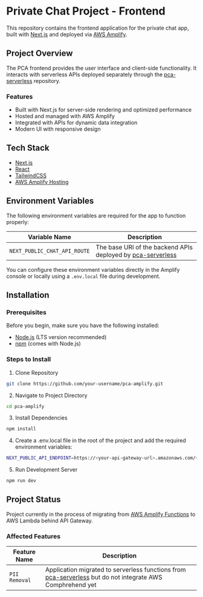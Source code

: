 # Private Chat Project - Frontend
This repository contains the frontend application for the private chat app, built with [Next.js](https://nextjs.org/) and deployed via [AWS Amplify](https://aws.amazon.com/amplify/).

## Project Overview
The PCA frontend provides the user interface and client-side functionality. It interacts with serverless APIs deployed 
separately through the [pca-serverless](https://github.com/JustinDosaj/pca-serverless) repository.


### Features
- Built with Next.js for server-side rendering and optimized performance
- Hosted and managed with AWS Amplify
- Integrated with APIs for dynamic data integration
- Modern UI with responsive design

## Tech Stack
- [Next.js](https://nextjs.org/)
- [React](https://reactjs.org/)
- [TailwindCSS](https://tailwindcss.com/)
- [AWS Amplify Hosting](https://docs.aws.amazon.com/amplify/latest/userguide/welcome.html)

## Environment Variables
The following environment variables are required for the app to function properly:

| Variable Name | Description |
|---------------|-------------|
| `NEXT_PUBLIC_CHAT_API_ROUTE` | The base URI of the backend APIs deployed by [pca-serverless](https://github.com/JustinDosaj/pca-serverless) |

You can configure these environment variables directly in the Amplify console or locally using a `.env.local` file during development.

## Installation

### Prerequisites

Before you begin, make sure you have the following installed:

- [Node.js](https://nodejs.org/) (LTS version recommended)
- [npm](https://www.npmjs.com/) (comes with Node.js)

### Steps to Install

1. Clone Repository
```bash
git clone https://github.com/your-username/pca-amplify.git
```

2. Navigate to Project Directory
```bash
cd pca-amplify
```

3. Install Dependencies
```bash
npm install
```

4. Create a .env.local file in the root of the project and add the required environment variables:
```bash
NEXT_PUBLIC_API_ENDPOINT=https://<your-api-gateway-url>.amazonaws.com/<env>/
```

5. Run Development Server
```bash
npm run dev
```

## Project Status
Project currently in the process of migrating from [AWS Amplify Functions](https://docs.amplify.aws/react/build-a-backend/functions/set-up-function/) to AWS Lambda behind API Gateway.

### Affected Features
| Feature Name | Description |
|---------------|-------------|
| `PII Removal` | Application migrated to serverless functions from [pca-serverless](https://github.com/JustinDosaj/pca-serverless) but do not integrate AWS Comphrehend yet |